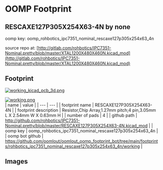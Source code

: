 # OOMP Footprint  
## RESCAXE127P305X254X63-4N  by none  
  
oomp key: oomp_rohbotics_ipc7351_nominal_rescaxe127p305x254x63_4n  
  
source repo at: [http://gitlab.com/rohbotics/IPC7351-Nominal.pretty/blob/master/XTAL1200X480X460N.kicad_mod](http://gitlab.com/rohbotics/IPC7351-Nominal.pretty/blob/master/XTAL1200X480X460N.kicad_mod)  
## Footprint  
  
[![working_kicad_pcb_3d.png](working_kicad_pcb_3d_600.png)](working_kicad_pcb_3d.png)  
  
[![working.png](working_600.png)](working.png)  
| name | value | 
| --- | --- | 
| footprint name | RESCAXE127P305X254X63-4N | 
| footprint description | Resistor,Chip Array,1.27mm pitch;4 pin,3.05mm L X 2.54mm W X 0.63mm H | 
| number of pads | 4 | 
| github path | http://github.com/rohbotics/IPC7351-Nominal.pretty/blob/master/RESCAXE127P305X254X63-4N.kicad_mod | 
| oomp key | oomp_rohbotics_ipc7351_nominal_rescaxe127p305x254x63_4n | 
| oomp bot github | https://github.com/oomlout/oomlout_oomp_footprint_bot/tree/main/footprints/rohbotics_ipc7351_nominal_rescaxe127p305x254x63_4n/working | 
## Images  
